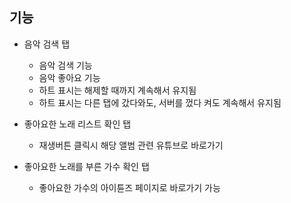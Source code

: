 ## 기능
+ 음악 검색 탭
    + 음악 검색 기능
    + 음악 좋아요 기능
    + 하트 표시는 해제할 때까지 계속해서 유지됨
    + 하트 표시는 다른 탭에 갔다와도, 서버를 껐다 켜도 계속해서 유지됨

+ 좋아요한 노래 리스트 확인 탭
    + 재생버튼 클릭시 해당 앨범 관련 유튜브로 바로가기

+ 좋아요한 노래를 부른 가수 확인 탭
    + 좋아요한 가수의 아이튠즈 페이지로 바로가기 가능
